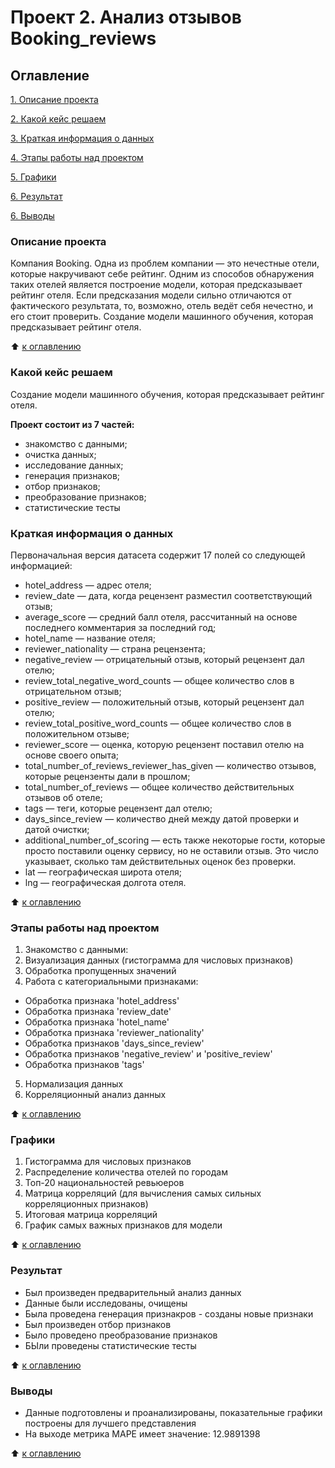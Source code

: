 # Проект 2. Анализ отзывов Booking_reviews

## Оглавление

[1. Описание проекта](https://github.com/Welle470/df-data-science/blob/master/project3/README.md#Описание-проекта)

[2. Какой кейс решаем](https://github.com/Welle470/df-data-science/blob/master/project3/README.md#Какой-кейс-решаем)

[3. Краткая информация о данных](https://github.com/Welle470/df-data-science/blob/master/project3/README.md#Краткая-информация-о-данных)

[4. Этапы работы над проектом](https://github.com/Welle470/df-data-science/blob/master/project3/README.md#Этапы-работы-над-проектом)

[5. Графики](https://github.com/Welle470/df-data-science/blob/master/project3/README.md#Графики)

[6. Результат](https://github.com/Welle470/df-data-science/blob/master/project3/README.md#Результат)

[6. Выводы](https://github.com/Welle470/df-data-science/blob/master/project3/README.md#Выводы)

### Описание проекта

Компания Booking. Одна из проблем компании — это нечестные отели, которые накручивают себе рейтинг. Одним из способов обнаружения таких отелей является построение модели, которая предсказывает рейтинг отеля. Если предсказания модели сильно отличаются от фактического результата, то, возможно, отель ведёт себя нечестно, и его стоит проверить.
Создание модели машинного обучения, которая предсказывает рейтинг отеля.


:arrow_up: [к оглавлению](https://github.com/Welle470/df-data-science/blob/master/project3/README.md#Оглавление)

### Какой кейс решаем

Создание модели машинного обучения, которая предсказывает рейтинг отеля.


**Проект состоит из 7 частей:**
- знакомство с данными;
- очистка данных;
- исследование данных;
- генерация признаков;
- отбор признаков;
- преобразование признаков;
- статистические тесты

### Краткая информация о данных
Первоначальная версия датасета содержит 17 полей со следующей информацией:
- hotel_address — адрес отеля;
- review_date — дата, когда рецензент разместил соответствующий отзыв;
- average_score — средний балл отеля, рассчитанный на основе последнего комментария за последний год;
- hotel_name — название отеля;
- reviewer_nationality — страна рецензента;
- negative_review — отрицательный отзыв, который рецензент дал отелю;
- review_total_negative_word_counts — общее количество слов в отрицательном отзыв;
- positive_review — положительный отзыв, который рецензент дал отелю;
- review_total_positive_word_counts — общее количество слов в положительном отзыве;
- reviewer_score — оценка, которую рецензент поставил отелю на основе своего опыта;
- total_number_of_reviews_reviewer_has_given — количество отзывов, которые рецензенты дали в прошлом;
- total_number_of_reviews — общее количество действительных отзывов об отеле;
- tags — теги, которые рецензент дал отелю;
- days_since_review — количество дней между датой проверки и датой очистки;
- additional_number_of_scoring — есть также некоторые гости, которые просто поставили оценку сервису, но не оставили отзыв. Это число указывает, сколько там действительных оценок без проверки.
- lat — географическая широта отеля;
- lng — географическая долгота отеля.


:arrow_up: [к оглавлению](https://github.com/Welle470/df-data-science/blob/master/project3/README.md#Оглавление)

### Этапы работы над проектом
1. Знакомство с данными:
2. Визуализация данных (гистограмма для числовых признаков)
3. Обработка пропущенных значений
4. Работа с категориальными признаками:
* Обработка признака 'hotel_address'
* Обработка признака 'review_date'
* Обработка признака 'hotel_name'
* Обработка признака 'reviewer_nationality'
* Обработка признаков 'days_since_review'
* Обработка признаков 'negative_review' и 'positive_review'
* Обработка признаков 'tags'
5. Нормализация данных
6. Корреляционный анализ данных


:arrow_up: [к оглавлению](https://github.com/Welle470/df-data-science/blob/master/project3/README.md#Оглавление)

### Графики
1. Гистограмма для числовых признаков
2. Распределение количества отелей по городам
3. Топ-20 национальностей ревьюеров
4. Матрица корреляций (для вычисления самых сильных корреляционных признаков)
5. Итоговая матрица корреляций
6. График самых важных признаков для модели

:arrow_up: [к оглавлению](https://github.com/Welle470/df-data-science/blob/master/project3/README.md#Оглавление)

### Результат
* Был произведен предварительный анализ данных
* Данные были исследованы, очищены
* Была проведена генерация признакров - созданы новые признаки
* Был произведен отбор признаков
* Было проведено преобразование признаков
* БЫли проведены статистические тесты

:arrow_up: [к оглавлению](https://github.com/Welle470/df-data-science/blob/master/project3/README.md#Оглавление)

### Выводы
* Данные подготовлены и проанализированы, показательные графики построены для лучшего представления
* На выходе  метрика MAPE имеет значение: 12.9891398

:arrow_up: [к оглавлению](https://github.com/Welle470/df-data-science/blob/master/project3/README.md#Оглавление)